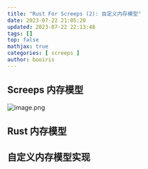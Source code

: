 ```yaml
---
title: "Rust For Screeps (2): 自定义内存模型"
date: 2023-07-22 21:05:20 
updated: 2023-07-22 22:13:48
tags: [] 
top: false
mathjax: true
categories: [ screeps ]
author: booiris
---
```


## Screeps 内存模型

![image.png](https://cdn.jsdelivr.net/gh/booiris-cdn/img//20230722221333.png)

## Rust 内存模型

## 自定义内存模型实现
